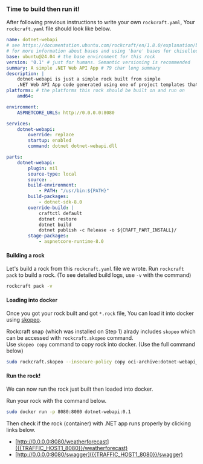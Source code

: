 ### Time to build then run it!

After following previous instructions to write your own `rockcraft.yaml`, Your `rockcraft.yaml` file should look like below.

```yaml
name: dotnet-webapi
# see https://documentation.ubuntu.com/rockcraft/en/1.8.0/explanation/bases/
# for more information about bases and using 'bare' bases for chiselled rocks
base: ubuntu@24.04 # the base environment for this rock
version: '0.1' # just for humans. Semantic versioning is recommended
summary: A simple .NET Web API App # 79 char long summary
description: |
    dotnet-webapi is just a simple rock built from simple 
    .NET Web API App code generated using one of project templates that .NET CLI provides. 
platforms: # the platforms this rock should be built on and run on
    amd64:

environment:
    ASPNETCORE_URLS: http://0.0.0.0:8080

services:
    dotnet-webapi:
        override: replace
        startup: enabled
        command: dotnet dotnet-webapi.dll

parts:
    dotnet-webapi: 
        plugin: nil
        source-type: local
        source: .
        build-environment:
            - PATH: "/usr/bin:${PATH}"
        build-packages:
            - dotnet-sdk-8.0
        override-build: |
            craftctl default
            dotnet restore
            dotnet build 
            dotnet publish -c Release -o ${CRAFT_PART_INSTALL}/
        stage-packages: 
            - aspnetcore-runtime-8.0
```
#### Building a rock
Let's build a rock from this `rockcraft.yaml` file we wrote. Run `rockcraft pack` to build a rock. (To see detailed build logs, use `-v` with the command)

```bash
rockcraft pack -v
```

#### Loading into docker
Once you got your rock built and got `*.rock` file, You can load it into docker using [skopeo](https://github.com/containers/skopeo).

Rockcraft snap (which was installed on Step 1) alrady includes `skopeo` which can be accessed with `rockcraft.skopeo` command.    
Use `skopeo copy` command to copy rock into docker. (Use the full command below)

```bash
sudo rockcraft.skopeo --insecure-policy copy oci-archive:dotnet-webapi_0.1_amd64.rock docker-daemon:dotnet-webapi:0.1
```

#### Run the rock!
We can now run the rock just built then loaded into docker.

Run your rock with the command below.
```bash
sudo docker run -p 8080:8080 dotnet-webapi:0.1
```

Then check if the rock (container) with .NET app runs properly by clicking links below.
- [http://0.0.0.0:8080/weatherforecast]({{TRAFFIC_HOST1_8080}}/weatherforecast)
- [http://0.0.0.0:8080/swagger]({{TRAFFIC_HOST1_8080}}/swagger)

